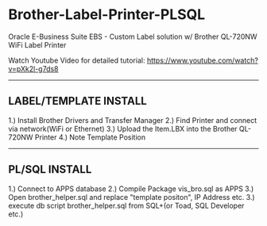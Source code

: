 # Brother-Label-Printer-PLSQL

Oracle E-Business Suite EBS - Custom Label solution w/ Brother QL-720NW WiFi Label Printer

Watch Youtube Video for detailed tutorial:
https://www.youtube.com/watch?v=pXk2l-g7ds8

----------------------------------------------------
LABEL/TEMPLATE INSTALL
----------------------------------------------------
1.) Install Brother Drivers and Transfer Manager
2.) Find Printer and connect via network(WiFi or Ethernet)
3.) Upload the Item.LBX into the Brother QL-720NW Printer
4.) Note Template Position

----------------------------------------------------
PL/SQL INSTALL
----------------------------------------------------
1.) Connect to APPS database
2.) Compile Package vis_bro.sql as APPS
3.) Open brother_helper.sql and replace "template positon", IP Address etc.
3.) execute db script brother_helper.sql from SQL+(or Toad, SQL Developer etc.)
